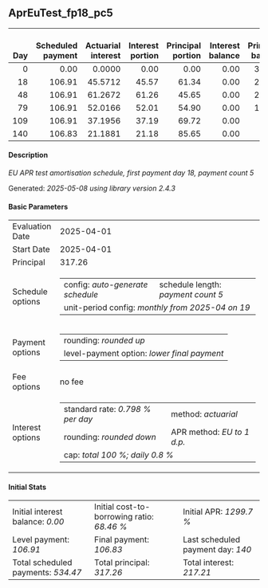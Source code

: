 <h2>AprEuTest_fp18_pc5</h2>
<table>
    <thead style="vertical-align: bottom;">
        <th style="text-align: right;">Day</th>
        <th style="text-align: right;">Scheduled payment</th>
        <th style="text-align: right;">Actuarial interest</th>
        <th style="text-align: right;">Interest portion</th>
        <th style="text-align: right;">Principal portion</th>
        <th style="text-align: right;">Interest balance</th>
        <th style="text-align: right;">Principal balance</th>
        <th style="text-align: right;">Total actuarial interest</th>
        <th style="text-align: right;">Total interest</th>
        <th style="text-align: right;">Total principal</th>
    </thead>
    <tr style="text-align: right;">
        <td class="ci00">0</td>
        <td class="ci01" style="white-space: nowrap;">0.00</td>
        <td class="ci02">0.0000</td>
        <td class="ci03">0.00</td>
        <td class="ci04">0.00</td>
        <td class="ci05">0.00</td>
        <td class="ci06">317.26</td>
        <td class="ci07">0.0000</td>
        <td class="ci08">0.00</td>
        <td class="ci09">0.00</td>
    </tr>
    <tr style="text-align: right;">
        <td class="ci00">18</td>
        <td class="ci01" style="white-space: nowrap;">106.91</td>
        <td class="ci02">45.5712</td>
        <td class="ci03">45.57</td>
        <td class="ci04">61.34</td>
        <td class="ci05">0.00</td>
        <td class="ci06">255.92</td>
        <td class="ci07">45.5712</td>
        <td class="ci08">45.57</td>
        <td class="ci09">61.34</td>
    </tr>
    <tr style="text-align: right;">
        <td class="ci00">48</td>
        <td class="ci01" style="white-space: nowrap;">106.91</td>
        <td class="ci02">61.2672</td>
        <td class="ci03">61.26</td>
        <td class="ci04">45.65</td>
        <td class="ci05">0.00</td>
        <td class="ci06">210.27</td>
        <td class="ci07">106.8385</td>
        <td class="ci08">106.83</td>
        <td class="ci09">106.99</td>
    </tr>
    <tr style="text-align: right;">
        <td class="ci00">79</td>
        <td class="ci01" style="white-space: nowrap;">106.91</td>
        <td class="ci02">52.0166</td>
        <td class="ci03">52.01</td>
        <td class="ci04">54.90</td>
        <td class="ci05">0.00</td>
        <td class="ci06">155.37</td>
        <td class="ci07">158.8551</td>
        <td class="ci08">158.84</td>
        <td class="ci09">161.89</td>
    </tr>
    <tr style="text-align: right;">
        <td class="ci00">109</td>
        <td class="ci01" style="white-space: nowrap;">106.91</td>
        <td class="ci02">37.1956</td>
        <td class="ci03">37.19</td>
        <td class="ci04">69.72</td>
        <td class="ci05">0.00</td>
        <td class="ci06">85.65</td>
        <td class="ci07">196.0506</td>
        <td class="ci08">196.03</td>
        <td class="ci09">231.61</td>
    </tr>
    <tr style="text-align: right;">
        <td class="ci00">140</td>
        <td class="ci01" style="white-space: nowrap;">106.83</td>
        <td class="ci02">21.1881</td>
        <td class="ci03">21.18</td>
        <td class="ci04">85.65</td>
        <td class="ci05">0.00</td>
        <td class="ci06">0.00</td>
        <td class="ci07">217.2387</td>
        <td class="ci08">217.21</td>
        <td class="ci09">317.26</td>
    </tr>
</table>
<h4>Description</h4>
<p><i>EU APR test amortisation schedule, first payment day 18, payment count 5</i></p>
<p>Generated: <i>2025-05-08 using library version 2.4.3</i></p>
<h4>Basic Parameters</h4>
<table>
    <tr>
        <td>Evaluation Date</td>
        <td>2025-04-01</td>
    </tr>
    <tr>
        <td>Start Date</td>
        <td>2025-04-01</td>
    </tr>
    <tr>
        <td>Principal</td>
        <td>317.26</td>
    </tr>
    <tr>
        <td>Schedule options</td>
        <td>
            <table>
                <tr>
                    <td>config: <i>auto-generate schedule</i></td>
                    <td>schedule length: <i><i>payment count</i> 5</i></td>
                </tr>
                <tr>
                    <td colspan="2" style="white-space: nowrap;">unit-period config: <i>monthly from 2025-04 on 19</i></td>
                </tr>
            </table>
        </td>
    </tr>
    <tr>
        <td>Payment options</td>
        <td>
            <table>
                <tr>
                    <td>rounding: <i>rounded up</i></td>
                </tr>
                <tr>
                    <td>level-payment option: <i>lower&nbsp;final&nbsp;payment</i></td>
                </tr>
            </table>
        </td>
    </tr>
    <tr>
        <td>Fee options</td>
        <td>no fee
        </td>
    </tr>
    <tr>
        <td>Interest options</td>
        <td>
            <table>
                <tr>
                    <td>standard rate: <i>0.798 % per day</i></td>
                    <td>method: <i>actuarial</i></td>
                </tr>
                <tr>
                    <td>rounding: <i>rounded down</i></td>
                    <td>APR method: <i>EU to 1 d.p.</i></td>
                </tr>
                <tr>
                    <td colspan="2">cap: <i>total 100 %; daily 0.8 %</td>
                </tr>
            </table>
        </td>
    </tr>
</table>
<h4>Initial Stats</h4>
<table>
    <tr>
        <td>Initial interest balance: <i>0.00</i></td>
        <td>Initial cost-to-borrowing ratio: <i>68.46 %</i></td>
        <td>Initial APR: <i>1299.7 %</i></td>
    </tr>
    <tr>
        <td>Level payment: <i>106.91</i></td>
        <td>Final payment: <i>106.83</i></td>
        <td>Last scheduled payment day: <i>140</i></td>
    </tr>
    <tr>
        <td>Total scheduled payments: <i>534.47</i></td>
        <td>Total principal: <i>317.26</i></td>
        <td>Total interest: <i>217.21</i></td>
    </tr>
</table>